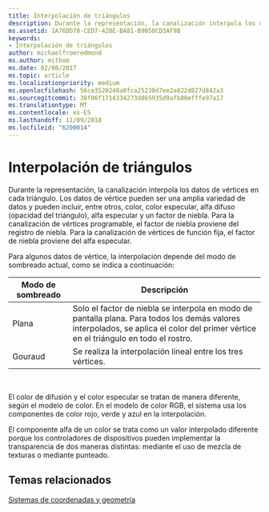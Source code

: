 ```yaml
---
title: Interpolación de triángulos
description: Durante la representación, la canalización interpola los datos de vértices en cada triángulo.
ms.assetid: 1A76DD78-CED7-42BE-BA81-B9050CD3AF9B
keywords:
- Interpolación de triángulos
author: michaelfromredmond
ms.author: mithom
ms.date: 02/08/2017
ms.topic: article
ms.localizationpriority: medium
ms.openlocfilehash: 56ce3520248a0fca25230d7ee2a822d827d842a3
ms.sourcegitcommit: 38f06f1714334273d865935d9afb80efffe97a17
ms.translationtype: MT
ms.contentlocale: es-ES
ms.lasthandoff: 11/09/2018
ms.locfileid: "6200014"
---
```

# <a name="triangle-interpolation"></a>Interpolación de triángulos


Durante la representación, la canalización interpola los datos de vértices en cada triángulo. Los datos de vértice pueden ser una amplia variedad de datos y pueden incluir, entre otros, color, color especular, alfa difuso (opacidad del triángulo), alfa especular y un factor de niebla. Para la canalización de vértices programable, el factor de niebla proviene del registro de niebla. Para la canalización de vértices de función fija, el factor de niebla proviene del alfa especular.

Para algunos datos de vértice, la interpolación depende del modo de sombreado actual, como se indica a continuación:

| Modo de sombreado | Descripción                                                                                                                                                                 |
|--------------|-----------------------------------------------------------------------------------------------------------------------------------------------------------------------------|
| Plana         | Solo el factor de niebla se interpola en modo de pantalla plana. Para todos los demás valores interpolados, se aplica el color del primer vértice en el triángulo en todo el rostro. |
| Gouraud      | Se realiza la interpolación lineal entre los tres vértices.                                                                                                               |

 

El color de difusión y el color especular se tratan de manera diferente, según el modelo de color. En el modelo de color RGB, el sistema usa los componentes de color rojo, verde y azul en la interpolación.

El componente alfa de un color se trata como un valor interpolado diferente porque los controladores de dispositivos pueden implementar la transparencia de dos maneras distintas: mediante el uso de mezcla de texturas o mediante punteado.

## <a name="span-idrelated-topicsspanrelated-topics"></a><span id="related-topics"></span>Temas relacionados


[Sistemas de coordenadas y geometría](coordinate-systems-and-geometry.md)

 

 




